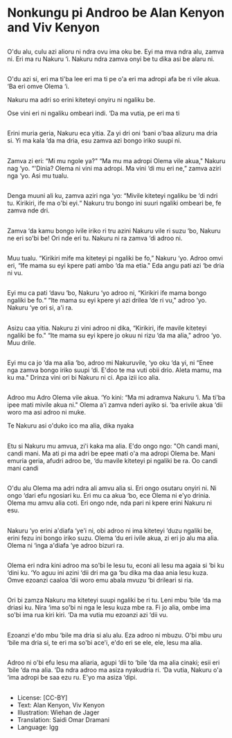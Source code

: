# Nonkungu pi Androo be Alan Kenyon and Viv Kenyon

##
O'du alu, culu azi alioru
ni ndra ovu ima oku be.
Eyi ma mva ndra alu,
zamva ni. Eri ma ru
Nakuru ‘i.
Nakuru ndra zamva
onyi be tu dika asi be
alaru ni.

##
O'du azi si, eri ma ti'ba
lee eri ma ti pe o'a eri
ma adropi afa be ri vile
akua. ‘Ba eri omve
Olema ‘i.

Nakuru ma adri so erini
kiteteyi onyiru ni
ngaliku be.

Ose vini eri ni ngaliku
ombeari indi. ‘Da ma
vutia, pe eri ma ti

##
Erini muria geria,
Nakuru eca yitia.
Za yi dri oni ‘bani o'baa
alizuru ma dria si.
Yi ma kala ‘da ma dria,
esu zamva azi bongo
iriko suupi ni.

##
Zamva zi eri: “Mi mu
ngole ya?"
“Ma mu ma adropi
Olema vile akua,"
Nakuru nag ‘yo.
“'Dinia? Olema ni vini
ma adropi. Ma vini ‘di
mu eri ne,” zamva aziri
nga ‘yo.
Asi mu tualu.

##
Denga muuni ali ku,
zamva aziri nga ‘yo:
“Mivile kiteteyi ngaliku
be ‘di ndri tu. Kirikiri, ife
ma o'bi eyi.“
Nakuru tru bongo ini
suuri ngaliki ombeari
be, fe zamva nde dri.

##
Zamva ‘da kamu bongo
ivile iriko ri tru azini
Nakuru vile ri suzu ‘bo,
Nakuru ne eri so'bi be!
Ori nde eri tu.
Nakuru ni ra zamva ‘di
adroo ni.

##
Muu tualu.
“Kirikiri mife ma kiteteyi
pi ngaliki be fo,” Nakuru
‘yo.
Adroo omvi eri, “Ife
mama su eyi kpere pati
ambo ‘da ma etia." Eda
angu pati azi ‘be dria ni
vu.

##
Eyi mu ca pati ‘davu
‘bo, Nakuru ‘yo adroo
ni, “Kirikiri ife mama
bongo ngaliki be fo.“
“Ite mama su eyi kpere
yi azi drilea ‘de ri vu,"
adroo ‘yo.
Nakuru ‘ye ori si, a'i ra.

##
Asizu caa yitia.
Nakuru zi vini adroo ni
dika, “Kirikiri, ife mavile
kiteteyi ngaliki be fo."
“Ite mama su eyi kpere
jo okuu ni rizu ‘da ma
alia," adroo ‘yo.
Muu drile.

##
Eyi mu ca jo ‘da ma alia
‘bo, adroo mi
Nakuruvile, ‘yo oku ‘da
yi, ni
“Enee nga zamva
bongo iriko suupi ‘di.
E'doo te ma vuti obii
drio. Aleta mamu, ma
ku ma."
Drinza vini ori bi Nakuru
ni ci. Apa izii ico alia.

##
Adroo mu Adro Olema
vile akua. ‘Yo kini:
“Ma mi adramva
Nakuru ‘i. Ma ti'ba ipee
mati mivile akua ni."
Olema a'i zamva nderi
ayiko si. ‘ba erivile akua
‘dii woro ma asi adroo
ni muke.

Te Nakuru asi o'duko ico
ma alia, dika nyaka

##
Etu si Nakuru mu
amvua, zi'i kaka ma
alia. E'do ongo ngo:
"Oh candi mani, candi
mani.
Ma ati pi ma adri be
epee mati o'a ma
adropi Olema be.
Mani emuria geria,
afudri adroo be, ‘du
mavile kiteteyi pi
ngaliki be ra.
Oo candi mani candi

##
O'du alu Olema ma adri
ndra ali amvu alia si. Eri
ongo osutaru onyiri ni.
Ni ongo ‘dari efu
ngosiari ku. Eri mu ca
akua ‘bo, ece Olema ni
e'yo drinia.
Olema mu amvu alia
coti. Eri ongo nde, nda
pari ni kpere erini
Nakuru ni esu.

##
Nakuru ‘yo erini a'diafa
‘ye'i ni, obi adroo ni ima
kiteteyi ‘duzu ngaliki
be, erini fezu ini bongo
iriko suzu.
Olema ‘du eri ivile akua,
zi eri jo alu ma alia.
Olema ni ‘inga a'diafa
‘ye adroo bizuri ra.

##
Olema eri ndra kini
adroo ma so'bi le lesu
tu, econi ali lesu ma
agaia si ‘bi ku ‘dini ku.
‘Yo aguu ini azini ‘dii dri
ma ga ‘bu dika ma daa
ania lesu kuza.
Omve ezoanzi caaloa
‘dii woro emu abala
mvuzu ‘bi drileari si ria.

##
Ori bi zamza Nakuru ma
kiteteyi suupi ngaliki be
ri tu. Leni mbu ‘bile ‘da
ma driasi ku. Nira ‘ima
so'bi ni nga le lesu kuza
mbe ra.
Fi jo alia, ombe ima
so'bi ima rua kiri kiri.
‘Da ma vutia mu
ezoanzi azi ‘dii vu.

##
Ezoanzi e'do mbu ‘bile
ma dria si alu alu. Eza
adroo ni mbuzu.
O'bi mbu uru ‘bile ma
dria si, te eri ma so'bi
ace'i, e'do eri se ele,
ele, lesu ma alia.

##
Adroo ni o'bi efu lesu
ma aliaria, agupi ‘dii to
‘bile ‘da ma alia cinaki;
esii eri ‘bile ‘da ma alia.
‘Da ndra adroo ma
asiza nyakudria ri.
‘Da vutia, Nakuru o'a
‘ima adropi be saa ezu
ru.
E'yo ma asiza ‘dipi.

##
* License: [CC-BY]
* Text: Alan Kenyon, Viv Kenyon
* Illustration: Wiehan de Jager
* Translation: Saidi Omar Dramani
* Language: lgg
